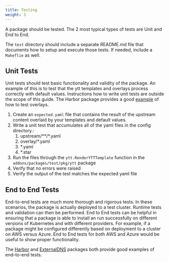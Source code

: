 ```yaml
---
title: Testing
weight: 3
---
```


A package should be tested. The 2 most typical types of tests are Unit and End to End.

The `test` directory should include a separate README.md file that documents how to setup and execute those tests. If needed, include a `Makeflie` as well.

## Unit Tests

Unit tests should test basic functionality and validity of the package. An example of this is to test that the ytt templates and overlays process correctly with default values. Instructions how to write unit tests are outside the scope of this guide. The Harbor package provides a good [example](https://github.com/vmware-tanzu/community-edition/tree/main/addons/packages/harbor/2.3.3/test/unittest) of how to test overlays.

1. Create an `expected.yaml` file that contains the result of the upstream content overlaid by your templates and default values.
2. Write a unit test that accumulates all of the yaml files in the config directory.:
   1. upstream/**/*.yaml
   2. overlay/*.yaml
   3. *.yaml
   4. *.star
3. Run the files through the `ytt.RenderYTTTemplate` function in the `addons/packages/test/pkg/ytt` package
4. Verify that no errors were raised
5. Verify the output of the test matches the expected yaml file

## End to End Tests

End-to-end tests are much more thorough and rigorous tests. In these scenarios, the package is actually deployed to a test cluster. Runtime tests and validation can then be performed. End to End tests can be helpful in ensuring that a package is able to install an run successfully on different versions of Kubernetes and with different providers. For example, if a package might be configured differently based on deployment to a cluster on AWS versus Azure. End to End tests for both AWS and Azure would be useful to show proper functionality.

The [Harbor](https://github.com/vmware-tanzu/community-edition/tree/main/addons/packages/harbor/2.3.3/test/e2e) and [ExternalDNS](https://github.com/vmware-tanzu/community-edition/tree/main/addons/packages/external-dns/0.10.0/test/e2e) packages both provide good examples of end-to-end tests.
